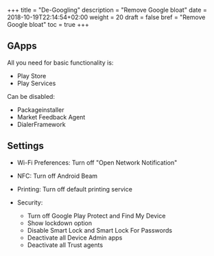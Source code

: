 +++
title = "De-Googling"
description = "Remove Google bloat"
date = 2018-10-19T22:14:54+02:00
weight = 20
draft = false
bref = "Remove Google bloat"
toc = true
+++

## GApps
All you need for basic functionality is:

- Play Store
- Play Services

Can be disabled:

- Packageinstaller
- Market Feedback Agent
- DialerFramework

## Settings

- Wi-Fi Preferences: Turn off "Open Network Notification"
- NFC: Turn off Android Beam
- Printing: Turn off default printing service

- Security:
  - Turn off Google Play Protect and Find My Device
  - Show lockdown option
  - Disable Smart Lock and Smart Lock For Passwords
  - Deactivate all Device Admin apps
  - Deactivate all Trust agents
